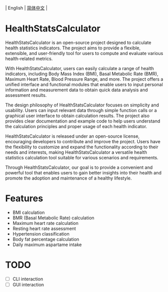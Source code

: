 | English | [简体中文](README.md) |

# HealthStatsCalculator

HealthStatsCalculator is an open-source project designed to calculate health statistics indicators. The project aims to provide a flexible, extensible, and user-friendly tool for users to compute and evaluate various health-related metrics.

With HealthStatsCalculator, users can easily calculate a range of health indicators, including Body Mass Index (BMI), Basal Metabolic Rate (BMR), Maximum Heart Rate, Blood Pressure Range, and more. The project offers a unified interface and functional modules that enable users to input personal information and measurement data to obtain quick data analysis and assessment results.

The design philosophy of HealthStatsCalculator focuses on simplicity and usability. Users can input relevant data through simple function calls or a graphical user interface to obtain calculation results. The project also provides clear documentation and example code to help users understand the calculation principles and proper usage of each health indicator.

HealthStatsCalculator is released under an open-source license, encouraging developers to contribute and improve the project. Users have the flexibility to customize and expand the functionality according to their needs and interests, making HealthStatsCalculator a versatile health statistics calculation tool suitable for various scenarios and requirements.

Through HealthStatsCalculator, our goal is to provide a convenient and powerful tool that enables users to gain better insights into their health and promote the adoption and maintenance of a healthy lifestyle.

# Features

- BMI calculation
- BMR (Basal Metabolic Rate) calculation
- Maximum heart rate calculation
- Resting heart rate assessment
- Hypertension classification
- Body fat percentage calculation
- Daily maximum aspartame intake

# TODO

- [ ] CLI interaction
- [ ] GUI interaction
